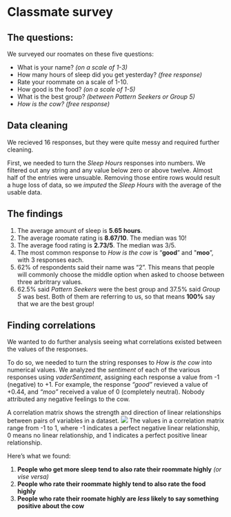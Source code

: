 # Classmate survey

## The questions:
We surveyed our roomates on these five questions:
- What is your name? *(on a scale of 1-3)*
- How many hours of sleep did you get yesterday? *(free response)*
- Rate your roommate on a scale of 1-10.
- How good is the food? *(on a scale of 1-5)*
- What is the best group? *(between Pattern Seekers or Group 5)*
- *How is the cow? (free response)*

## Data cleaning
We recieved 16 responses, but they were quite messy and required further cleaning.

First, we needed to turn the *Sleep Hours* responses into numbers. We filtered out any string and any value below zero or above twelve. Almost half of the entries were unsuable. Removing those entire rows would result a huge loss of data, so we *imputed* the *Sleep Hours* with the average of the usable data.

## The findings
1. The average amount of sleep is **5.65 hours**.
2. The average roomate rating is **8.67/10**. The median was 10! 
3. The average food rating is **2.73/5**. The median was 3/5.
4. The most common response to *How is the cow* is “**good**” and "**moo**”, with 3 responses each.
5. 62% of respondents said their name was “2”. This means that people will commonly choose the middle option when asked to choose between three arbritrary values.
6. 62.5% said *Pattern Seekers* were the best group and 37.5% said *Group 5* was best. Both of them are referring to us, so that means **100%** say that we are the best group!

## Finding correlations
We wanted to do further analysis seeing what correlations existed between the values of the responses. 

To do so, we needed to turn the string responses to *How is the cow* into numerical values. We analyzed the *sentiment* of each of the various responses using *vaderSentiment*, assigning each response a value from -1 (negative) to +1. For example, the response *“good”* revieved a value of +0.44, and *“moo”* received a value of 0 (completely neutral). Nobody attributed any negative feelings to the cow.

A correlation matrix shows the strength and direction of linear relationships between pairs of variables in a dataset.
![](output-1.png)<!-- {"width":429} -->
The values in a correlation matrix range from -1 to 1, where -1 indicates a perfect negative linear relationship, 0 means no linear relationship, and 1 indicates a perfect positive linear relationship.

Here’s what we found:
1. **People who get more sleep tend to also rate their roommate highly** *(or vise versa)*
2. **People who rate their roommate highly tend to also rate the food highly**
3. **People who rate their roomate highly are *less* likely to say something positive about the cow**


